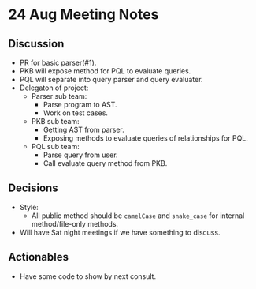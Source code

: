 # 24 Aug Meeting Notes

## Discussion

* PR for basic parser(#1).
* PKB will expose method for PQL to evaluate queries.
* PQL will separate into query parser and query evaluater.
* Delegaton of project:
  * Parser sub team:
    * Parse program to AST.
    * Work on test cases.
  * PKB sub team:
    * Getting AST from parser.
    * Exposing methods to evaluate queries of relationships for PQL.
  * PQL sub team:
    * Parse query from user.
    * Call evaluate query method from PKB.

## Decisions

* Style:
  * All public method should be `camelCase` and `snake_case` for internal method/file-only methods.
* Will have Sat night meetings if we have something to discuss.

## Actionables

* Have some code to show by next consult.

